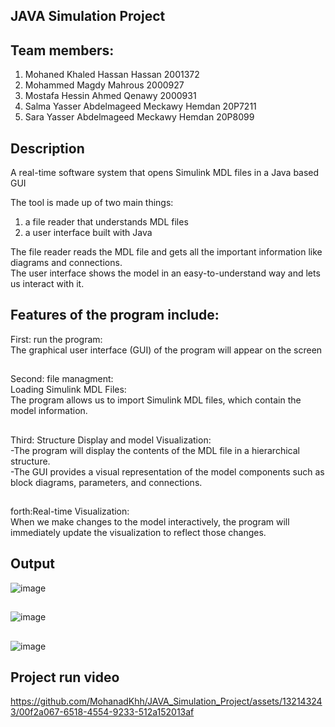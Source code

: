 ## JAVA Simulation Project
## Team members:

1. Mohaned Khaled Hassan Hassan 2001372
2. Mohammed Magdy Mahrous 2000927
3. Mostafa Hessin Ahmed Qenawy 2000931
4. Salma Yasser Abdelmageed Meckawy Hemdan 20P7211
5. Sara Yasser Abdelmageed Meckawy Hemdan 20P8099
##

## Description
A real-time software system that opens Simulink MDL files in a Java based GUI

The tool is made up of two main things: 
 1. a file reader that understands MDL files
 2. a user interface built with Java
 
 The file reader reads the MDL file and gets all the important information like diagrams and connections. 
 <br>
 The user interface shows the model in an easy-to-understand way and lets us interact with it.
 
 
 ## Features of the program include:
 First: run the program:
 <br>
 The graphical user interface (GUI) of the program will appear on the screen
 ##
 Second: file managment:
 <br>
 Loading Simulink MDL Files: 
 <br>
 The program allows us to import Simulink MDL files, which contain the model information.
 ##
 Third: Structure Display and model Visualization: 
 <br>
 -The program will display the contents of the MDL file in a hierarchical structure. 
 <br>
 -The GUI provides a visual representation of the model components such as block diagrams, parameters, and connections. 
 ##
 forth:Real-time Visualization: 
 <br>
 When we make changes to the model interactively, the program will immediately update the visualization to reflect those changes.
 

## Output
![image](https://github.com/MohanadKhh/JAVA_Simulation_Project/assets/132143243/6db9145b-f42f-46e4-b021-4f6d0e2147b2)
<br>
##
![image](https://github.com/MohanadKhh/JAVA_Simulation_Project/assets/132143243/e9dfa077-bc16-4f89-8e0e-f72a78209acc)
<br>
##
![image](https://github.com/MohanadKhh/JAVA_Simulation_Project/assets/132143243/ea984b74-b1ac-4e75-a4c7-28c9ba5703c2)
<br>
##
## Project run video

https://github.com/MohanadKhh/JAVA_Simulation_Project/assets/132143243/00f2a067-6518-4554-9233-512a152013af

